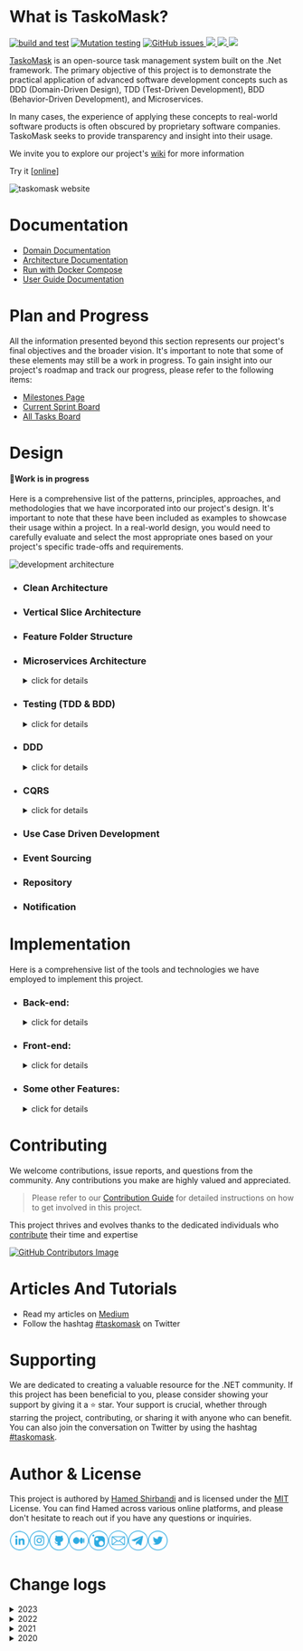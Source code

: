 # What is TaskoMask?


  
<p align="left">

[![build and test](https://github.com/hamed-shirbandi/TaskoMask/actions/workflows/ci.yml/badge.svg?branch=master)](https://github.com/hamed-shirbandi/TaskoMask/actions/workflows/ci.yml)
[![Mutation testing](https://img.shields.io/endpoint?style=flat&url=https%3A%2F%2Fbadge-api.stryker-mutator.io%2Fgithub.com%2Fhamed-shirbandi%2FTaskoMask%2Fmaster)](https://dashboard.stryker-mutator.io/reports/github.com/hamed-shirbandi/TaskoMask/master)
<a href="https://github.com/hamed-shirbandi/TaskoMask/issues">
  <img alt="GitHub issues" src="https://img.shields.io/github/issues/hamed-shirbandi/TaskoMask">
</a>
 <a href="http://taskomask.ir">
  <img src="https://img.shields.io/website?url=http://taskomask.ir">
</a>
   <a href="https://github.com/hamed-shirbandi/TaskoMask/blob/master/LICENSE">
 <img src="https://img.shields.io/github/license/hamed-shirbandi/TaskoMask">
</a>
 <a href="https://github.com/hamed-shirbandi/TaskoMask/graphs/contributors">
  <img src="https://img.shields.io/github/contributors/hamed-shirbandi/TaskoMask">
</a>
</p>

[TaskoMask](https://github.com/hamed-shirbandi/TaskoMask/wiki/User-Guide-Documentation) is an open-source task management system built on the .Net framework. The primary objective of this project is to demonstrate the practical application of advanced software development concepts such as DDD (Domain-Driven Design), TDD (Test-Driven Development), BDD (Behavior-Driven Development), and Microservices.

In many cases, the experience of applying these concepts to real-world software products is often obscured by proprietary software companies. TaskoMask seeks to provide transparency and insight into their usage.

We invite you to explore our project's [wiki](https://github.com/hamed-shirbandi/TaskoMask/wiki) for more information

Try it [[online](http://taskomask.ir)]

![taskomask website](https://github.com/hamed-shirbandi/TaskoMask/blob/master/docs/images/Shots/taskomask-all-in-one-mobile.jpg)
# Documentation
  - [Domain Documentation](https://github.com/hamed-shirbandi/TaskoMask/wiki/Domain-Documentation)
  - [Architecture Documentation](https://github.com/hamed-shirbandi/TaskoMask/wiki/Architecture-Documentation)
  - [Run with Docker Compose](https://github.com/hamed-shirbandi/TaskoMask/wiki/Development-Setup#how-to-run-with-docker-compose)
  - [User Guide Documentation](https://github.com/hamed-shirbandi/TaskoMask/wiki/User-Guide-Documentation)

# Plan and Progress
All the information presented beyond this section represents our project's final objectives and the broader vision. It's important to note that some of these elements may still be a work in progress. To gain insight into our project's roadmap and track our progress, please refer to the following items:

- [Milestones Page](https://github.com/hamed-shirbandi/TaskoMask/milestones)
- [Current Sprint Board](https://github.com/users/hamed-shirbandi/projects/2/views/18)
- [All Tasks Board](https://github.com/users/hamed-shirbandi/projects/2)

# Design
#### 🔴Work is in progress
Here is a comprehensive list of the patterns, principles, approaches, and methodologies that we have incorporated into our project's design. It's important to note that these have been included as examples to showcase their usage within a project. In a real-world design, you would need to carefully evaluate and select the most appropriate ones based on your project's specific trade-offs and requirements.

![development architecture](https://github.com/hamed-shirbandi/TaskoMask/blob/master/docs/images/Architecture/deployment-architecture-v2.jpg)

  * ### Clean Architecture
  * ### Vertical Slice Architecture
  * ### Feature Folder Structure
  * ### Microservices Architecture
    <details>
      <summary>click for details</summary>


    - [Strangler application pattern](https://microservices.io/refactoring/)
    - [Decompose by subdomain](https://microservices.io/patterns/decomposition/decompose-by-subdomain.html)
    - [Database per service](https://microservices.io/patterns/data/database-per-service.html)
    - [Saga](https://microservices.io/patterns/data/saga.html)
    - [API Composition](https://microservices.io/patterns/data/api-composition.html)
    - [Docker](https://www.docker.com/)
    - [Docker-Compose](https://docs.docker.com/compose/)
    - [Kubernetes](https://kubernetes.io/)
    - [Messaging](https://microservices.io/patterns/communication-style/messaging.html) : MassTransit (RabbitMQ)
    - [Remote Procedure Call](https://microservices.io/patterns/communication-style/rpi.html) : Grpc.AspNetCore
    - [Idempotent Consumer](https://microservices.io/patterns/communication-style/idempotent-consumer.html)
    - [API Gateway](https://microservices.io/patterns/apigateway.html) : Ocelot
    - [Backend for front-end](https://microservices.io/patterns/apigateway.html)
    - [Service discovery](https://microservices.io/patterns/3rd-party-registration.html) : Kubernetes - Consul
    - [Circuit Breaker](https://microservices.io/patterns/reliability/circuit-breaker.html) : Polly
    - [Log aggregation](https://microservices.io/patterns/observability/application-logging.html) : Serilog - Seq
    - [Application metrics](https://microservices.io/patterns/observability/application-metrics.html) : Opentelemetry-dotnet - Prometheus
    - [Distributed tracing](https://microservices.io/patterns/observability/distributed-tracing.html) : Opentelemetry-dotnet - Jaeger
    - [Health check API](https://microservices.io/patterns/observability/health-check-api.html) : AspNetCore.HealthChecks
    - [IDP](https://en.wikipedia.org/wiki/Identity_provider) : DuendeSoftware IdentityServer
    </details>
  * ### Testing (TDD & BDD)
    <details>
      <summary>click for details</summary>


    - Unit Testing
    - Integration Testing
    - API Testing
    - UI Testing
    - Acceptance Testing
    - Mutation Testing (check [dashboard reporter](https://dashboard.stryker-mutator.io/reports/github.com/hamed-shirbandi/TaskoMask/master#mutant))
    - [Screenplay Pattern](https://serenity-js.org/handbook/design/screenplay-pattern.html#:~:text=The%20Screenplay%20Pattern%20is%20a,testing%20and%20software%20engineering%20habits.)
    - Well written Acceptance Tests organized in :
        - [Business Rule Layer](https://www.oreilly.com/library/view/bdd-in-action/9781617291654/)
        - [Business Flow Layer](https://www.oreilly.com/library/view/bdd-in-action/9781617291654/)
        - [Technical Layer](https://www.oreilly.com/library/view/bdd-in-action/9781617291654/)
    - [Object Mother Pattern](http://xunitpatterns.com/Test%20Helper.html#Object%20Mother)
    - Test Data Builder
    - Test Hooks
    - Test Doubles
        - Dummy
        - Stub
        - Mock
    - Teardown
        - [Sandbox](http://xunitpatterns.com/Database%20Sandbox.html)
    - Fixture Management
        - [Fresh](http://xunitpatterns.com/Fresh%20Fixture.html)
        - [Shared](http://xunitpatterns.com/Shared%20Fixture.html)
        - [Transient](http://xunitpatterns.com/Fresh%20Fixture.html#Transient%20Fresh%20Fixture)
        - [Persistent](http://xunitpatterns.com/Persistent%20Fixture%20Management.html)
    - Verification
        - [State Verification](http://xunitpatterns.com/ResultVerification.html)
        - [Output/Value Verification](http://xunitpatterns.com/ResultVerification.html)
        - [Interaction/Behavior Verification](http://xunitpatterns.com/ResultVerification.html)
    - Living Documentation
    </details>
  * ### DDD
    <details>
      <summary>click for details</summary>


    - Rich Domain Model
    - Aggregate
    - Entity
    - Value Object
    - Domain Event
    - Domain Service
    - Always Valid Domain Model
    - Invariants
    - Specification
    - Factory Method
    - Optimistic Concurrency
    - Separate Domain Model and Data Model
    </details>
  * ### CQRS
    <details>
      <summary>click for details</summary>


    - Separated Read and Write Model
    - Separated Read and Write DB
    </details>
  * ### Use Case Driven Development
  * ### Event Sourcing
  * ### Repository
  * ### Notification

# Implementation
Here is a comprehensive list of the tools and technologies we have employed to implement this project.

  * ### Back-end:
    <details>
      <summary>click for details</summary>


      - .Net 6 
      - C#
      - ASP.NET Web API
      - ASP.NET MVC
      - ASP.NET Identity
      -	MongoDB
      -	Redis
      - [Ocelot](https://ocelot.readthedocs.io/) : .NET core API Gateway
      - [DuendeSoftware IdentityServer](https://docs.duendesoftware.com/identityserver/v6) : OpenID Connect and OAuth 2.x framework for ASP.NET Core
      - [MassTransit](https://masstransit-project.com/) : a framework on top of message transports such as RabbitMQ 
      - [xUnit](https://xunit.net/) : testing framework
      -	[FluenAssertion](https://fluentassertions.com/) : write fluent assertions
      - [NSubstitute](https://nsubstitute.github.io/) : to make test double (Mock, stub, fake, spy)
      - [Gherkin](https://specflow.org/learn/gherkin/) : use native language to describe test cases
      - [SpecFlow](https://www.nuget.org/packages/SpecFlow.xUnit/) : turns Gherkin scenarios into automated tests
      - [Suzianna](https://github.com/suzianna/Suzianna) : writing acceptance tests, using Screenplay Pattern
      - [Selenium](https://www.nuget.org/packages/Selenium.WebDriver/) : supporting browser automation
      -	[MediatR](https://github.com/jbogard/MediatR) : simple mediator implementation
      -	[Grpc.AspNetCore](https://www.nuget.org/packages/Grpc.AspNetCore/) : gRPC library for ASP.NET Core
      -	[AutoMapper](https://automapper.org/) : an object-object mapper
      -	[FluentValidation](https://docs.fluentvalidation.net/en/latest/) : building strongly-typed validation rules
      -	[Swagger](https://www.nuget.org/packages/Swashbuckle.AspNetCore) : expose Swagger JSON endpoints from APIs
      -	[Serilog](https://serilog.net/) : provides diagnostic logging
      - [AspNetCore.HealthChecks](https://github.com/Xabaril/AspNetCore.Diagnostics.HealthChecks) : ASP.NET Core Health Check
      -	[MvcPagedList.Core](https://www.nuget.org/packages/MvcPagedList.Core/) : easily paging in ASP.NET Core MVC
      -	[EasyCaching](https://github.com/dotnetcore/EasyCaching) : caching library
      -	[stryker-net](https://github.com/stryker-mutator/stryker-net): Mutation testing for .NET
      -	[nuke](https://github.com/nuke-build/nuke): Build System for C#/.NET
    </details>
  * ### Front-end:
    <details>
      <summary>click for details</summary>


      - Blazor
        - Blazor Server
            - Cookie Authentication without ASP.NET Identity
            - It was Blazor Server befor refactoring it to WebAssembly ([browse the codes here](https://github.com/hamed-shirbandi/TaskoMask/tree/a6f036f91c2185861209191d9bb3e4ae01665f46/Src/Presentation/3-UI/UserPanel))
        - Blazor WebAssembly (standalone)
            - JWT Authentication
        - Comunication between components
        - Local Storage
        - Consume REST API
        - Retry using HttpClientRetryHelper
        - Handle Drag and Drop
        - Using Modal, Toast, etc.
      -	.HTML
      -	CSS
      -	JavaScript 
      -	JQuery
      -	Bootstrap
      -	Jquery.noty
      -	Chart.js
    </details>
  * ### Some other Features:
    <details>
      <summary>click for details</summary>


      - Continuous Integration
      - [Feature Branch Workflow](https://github.com/hamed-shirbandi/TaskoMask/blob/master/docs/Branch-Conventions.md)
      - [Conventional Commits](https://github.com/hamed-shirbandi/TaskoMask/blob/master/docs/Commit-Conventions.md)
      - [GitHub Actions](https://github.com/hamed-shirbandi/TaskoMask/blob/master/.github/workflows/ci.yml)
      -  Mutation testing [dashboard reporter](https://dashboard.stryker-mutator.io/reports/github.com/hamed-shirbandi/TaskoMask/master#mutant)
      -	Caching Behavior using Pipeline Pattern
      -	Validation Behavior using Pipeline Pattern (Check both Fluent Validation and Data Annotation Validation)
      -	Event Storing Behavior using Pipeline Pattern
      - Exception Handling
      -	Cookie Authentication
      -	JWT Authentication
      -	Role Permission Base User Management without ASP.NET Identity (check Domain documentation)
      -	Swagger UI with JWT Support
    </details>

# Contributing
We welcome contributions, issue reports, and questions from the community. Any contributions you make are highly valued and appreciated.

  >Please refer to our [Contribution Guide](https://github.com/hamed-shirbandi/TaskoMask/tree/master/docs/CONTRIBUTING.md) for detailed instructions on how to get involved in this project.

This project thrives and evolves thanks to the dedicated individuals who [contribute](https://github.com/hamed-shirbandi/TaskoMask/graphs/contributors) their time and expertise

<a href="https://github.com/hamed-shirbandi/TaskoMask/graphs/contributors">
  
  ![GitHub Contributors Image](https://contrib.rocks/image?repo=hamed-shirbandi/TaskoMask)
  
</a>

# Articles And Tutorials
* Read my articles on [Medium](https://medium.com/@hamed.shirbandi)
* Follow the hashtag [#taskomask](https://twitter.com/search?q=%23taskomask) on Twitter 

# Supporting
We are dedicated to creating a valuable resource for the .NET community. If this project has been beneficial to you, please consider showing your support by giving it a ⭐ star. Your support is crucial, whether through starring the project, contributing, or sharing it with anyone who can benefit. You can also join the conversation on Twitter by using the hashtag [#taskomask](https://twitter.com/search?q=%23taskomask).

# Author & License
This project is authored by [Hamed Shirbandi](https://github.com/hamed-shirbandi) and is licensed under the [MIT](https://github.com/hamed-shirbandi/TaskoMask/blob/master/LICENSE) License. You can find Hamed across various online platforms, and please don't hesitate to reach out if you have any questions or inquiries.

<a href="https://www.linkedin.com/in/hamed-shirbandi"><img alt="LinkedIn" src="https://github.com/hamed-shirbandi/hamed-shirbandi/blob/main/docs/LinkedIn-v2.png" width="35"></a><a href="https://www.instagram.com/hamedshirbandi"><img alt="Instagram" src="https://github.com/hamed-shirbandi/hamed-shirbandi/blob/main/docs/Instagram-v2.png" width="35"></a><a href="https://github.com/hamed-shirbandi"><img alt="GitHub" src="https://github.com/hamed-shirbandi/hamed-shirbandi/blob/main/docs/GitHub-v2.png" width="35"></a><a href="https://medium.com/@hamed.shirbandi"><img alt="Medium" src="https://github.com/hamed-shirbandi/hamed-shirbandi/blob/main/docs/Medium-v2.png" width="35"></a><a href="https://www.nuget.org/profiles/hamed-shirbandi"><img alt="Nuget" src="https://github.com/hamed-shirbandi/hamed-shirbandi/blob/main/docs/Nuget-v3.png" width="35"></a><a href="mailto:hamed.shirbandi@gmail.com"><img alt="Email" src="https://github.com/hamed-shirbandi/hamed-shirbandi/blob/main/docs/Email-v2.png" width="35"></a><a href="https://t.me/hamed_shirbandi"><img alt="Telegram" src="https://github.com/hamed-shirbandi/hamed-shirbandi/blob/main/docs/Telegram-v2.png" width="35"></a><a href="https://twitter.com/hamed_shirbandi"><img alt="Twitter" src="https://github.com/hamed-shirbandi/hamed-shirbandi/blob/main/docs/Twitter-v2.png" width="35"></a>

# Change logs
  <details>
    <summary>2023</summary>


*	### Oct, 2023
    - [x] Implement build system using nuke 
    - [x] Implement Mutation Testing using Stryker
    - [x] Integrate CI with nuke and stryker
    - [x] Mutation testing [dashboard reporter](https://dashboard.stryker-mutator.io/reports/github.com/hamed-shirbandi/TaskoMask/master#mutant)
*	### Sep, 2023
    - [x] Global Code Refactoring 
    - [x] Handle Managed and Unmanaged Exceptions
    - [x] Log Managed and Unmanaged Exceptions 
*	### Feb, 2023
    - [x] Simplify Write Service Architecture 
    - [x] Implement Unit Tests for Task Services
    - [x] Implement Integration Tests for Task Services
*	### Jan, 2023
    - [x] Extract Task Write Service
    - [x] Extract Task Read Service
    - [x] Remove Monolith Service
    - [x] Simplify Write Service Architecture 
  </details>


  <details>
    <summary>2022</summary>

*	### Dec, 2022
    - [x] Extract Board Write Service
    - [x] Extract Board Read Service
    - [x] Implement Integration Tests for Board Services
    - [x] Implement Unit Tests for Board Services
    - [x] Handle RPC requests by gRPC
    - [x] Extract API Gateway Aggregator
    - [x] Complete API Gateway Configs by Ocelot
*	### Nov, 2022
    - [x] Implement Unit Tests for Owner Services
    - [x] Implement Integration Tests for Owner Services
*	### Oct, 2022
    - [x] Extract Owner Write Service
    - [x] Extract Owner Read Service
    - [x] Handle Messaging by RabbitMQ
*	### Sep, 2022
    - [x] Extract Identity Service
    - [x] Add IdentityServer as IDP
    - [x] Add ASP.NET Identity
    - [x] Add User Panel API Gateway
    - [x] Refactor to Clean Architecture
    - [x] Follow Vertical Slice Architecture
    - [x] Follow Use Case Driven Development
*	### Aug, 2022
    - [x] Migrate from Monolith to Microservices
*	### July, 2022
    - [x] Convert UserPanel from Blazor Server to Blazor WebAssembly
    - [x] Complete the functionalities for single user usage
*	### Apr, 2022
    - [x] Implement Unit Tests
    - [x] Implement Integration Tests
    - [x] Implement Acceptance Tests
    - [x] Implement API Tests
    - [x] Implement UI Tests
*	### Jan, 2022
    - [x] Full refactor Domain model with DDD concepts
    - [x] Separate Domain Model and Data Model
    - [x] Separate Read Side and Write Side Database

  </details>
    
  <details>
    <summary>2021</summary>
      
*	### Dec, 2021
    - [x] Upgrade to .NET 6
*	### Nov, 2021
    - [x] Convert user panel from ASP.NET MVC to Blazor Server
*	### Oct, 2021
    - [x] Implement admin panel with ASP.NET MVC
    - [x] Implement administration subdomain
*	### Aug, 2021
    - [x] Remove Asp.net Identity
    - [x] Add cookie authentication
    - [x] Add JWT authorization
    - [x] Implement API with ASP.NET Web API
*	### Jul, 2021
    - [x] Full refactore
  
  </details>
  
  <details>
    <summary>2020</summary>
      
*	### Nov, 2020
    - [x] Upgrad from net 3.1 to net 5
    - [x] Implement user panel with ASP.NET MVC
*	### Oct, 2020
    - [x] Implement Website with ASP.NET MVC
    - [x] Implement Anemic Domain Model
    - [x] Create Repository
  
  </details>
